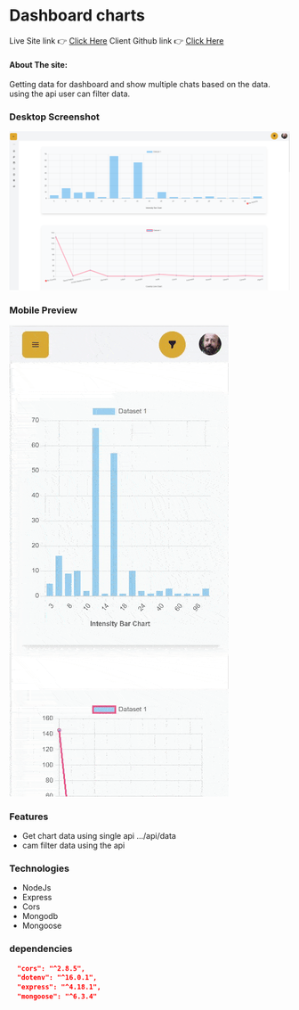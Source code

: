 # Dashboard charts

Live Site link 👉 [Click Here](https://)
Client Github link 👉 [Click Here](https://)

#### About The site:

Getting data for dashboard and show multiple chats based on the data. using the api user can filter data.

### Desktop Screenshot

![desktop preview](forDocuments/dashboard.png)

### Mobile Preview

![mobile preview](forDocuments/mobile.gif)

### Features

- Get chart data using single api .../api/data
- cam filter data using the api

### Technologies

- NodeJs
- Express
- Cors
- Mongodb
- Mongoose

### dependencies

```json
  "cors": "^2.8.5",
  "dotenv": "^16.0.1",
  "express": "^4.18.1",
  "mongoose": "^6.3.4"
```
